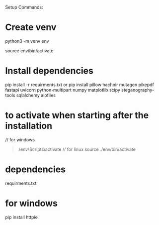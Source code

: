 Setup Commands:

# Create venv
python3 -m venv env

source env/bin/activate

# Install dependencies
pip install -r requirments.txt
or 
pip install pillow hachoir mutagen pikepdf fastapi uvicorn python-multipart numpy matplotlib scipy steganography-tools sqlalchemy aiofiles


# to activate when starting after the installation 
// for windows
> .\env\Scripts\activate
// for linux
> source ./env/bin/activate



# dependencies 

requirments.txt


# for windows 

pip install httpie

